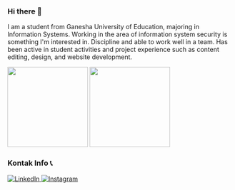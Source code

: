 ### Hi there 👋

I am a student from Ganesha University of Education, majoring in Information Systems. Working in the area of information
system security is something I'm interested in. Discipline and able to work well in a team. Has been active in student activities
and project experience such as content editing, design, and website development.

<p align="left">
  <img height="180em" src="https://github-readme-stats-eight-theta.vercel.app/api?username=yonand21&show_icons=true&theme=algolia&include_all_commits=true&count_private=true"/>
  <img height="180em" src="https://github-readme-stats-eight-theta.vercel.app/api/top-langs/?username=yonand21&layout=compact&langs_count=8&theme=algolia"/>
</a>
</p>

###  Kontak Info 📞 
<p> 
  <a href="https://www.linkedin.com/in/yonanda-putra-pamungkas" target="_blank">
    <img alt="LinkedIn" src="https://img.shields.io/badge/linkedin-%230077B5.svg?&style=for-the-badge&logo=linkedin&logoColor=white" />
  </a> 
  <a href="https://www.instagram.com/ypmngks21/" target="_blank">
    <img alt="Instagram" src="https://img.shields.io/badge/instagram-%23E4405F.svg?&style=for-the-badge&logo=instagram&logoColor=white" />
  </a> 
</p>
